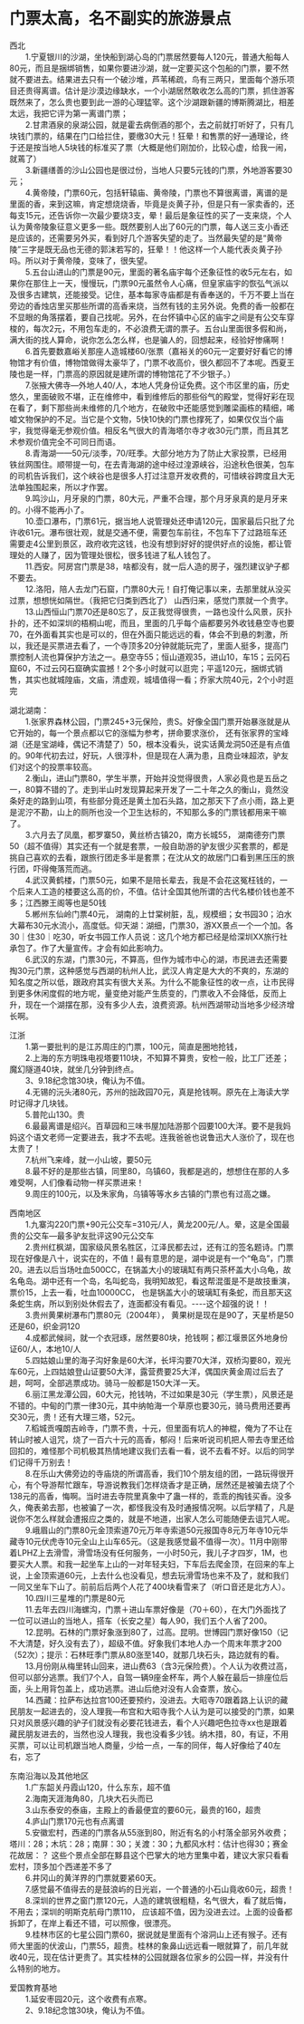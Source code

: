 # 门票太高，名不副实的旅游景点  

西北  
&emsp;&emsp;1.宁夏银川的沙湖，坐快船到湖心岛的门票居然要每人120元，普通大船每人80元，而且是捆绑销售，如果你要进沙湖，就一定要买这个包船的门票，要不然就不要进去。结果进去只有一个破沙堆，芦苇稀疏，鸟有三两只，里面每个游乐项目还贵得离谱。估计是沙漠边缘缺水，一个小湖居然敢收怎么高的门票，抓住游客既然来了，怎么贵也要到此一游的心理猛宰。这个沙湖跟新疆的博斯腾湖比，相差太远，我把它评为第一离谱门票；  
&emsp;&emsp;2.甘肃酒泉的泉湖公园，就是霍去病倒酒的那个，去之前就打听好了，只有几块钱门票的，结果在门口给拦住，要缴30大元！狂晕！和售票的好一通理论，终于还是按当地人5块钱的标准买了票（大概是他们刚加价，比较心虚，给我一闹，就蔫了）  
&emsp;&emsp;3.新疆缮善的沙山公园也是很过份，当地人只要5元钱的门票，外地游客要30元；  
&emsp;&emsp;4.黄帝陵，门票60元，包括轩辕庙、黄帝陵，门票也不算很离谱，离谱的是里面的香，来到这嘛，肯定想烧烧香，毕竟是炎黄子孙，但是只有一家卖香的，还每支15元，还告诉你一次最少要烧3支，晕！最后是象征性的买了一支来烧，个人认为黄帝陵象征意义更多一些。既然要别人出了60元的门票，每人送三支小香还是应该的，还需要另外买，看到好几个游客失望的走了。当然最失望的是“黄帝陵”三字是既无品也无德的郭沫若写的，狂晕！！他这样一个人能代表炎黄子孙吗。所以对于黄帝陵，变味了，很失望。  
&emsp;&emsp;5.五台山进山的门票是90元，里面的著名庙宇每个还象征性的收5元左右，如果你在那住上一天，慢慢玩，门票90元虽然令人心痛，但皇家庙宇的恢弘气派以及很多古建筑，还能接受。记住，基本每家寺庙都是有香奉送的，千万不要上当在旁边的香烛店里买那些所谓的高香来烧，当然有钱的主另外说。免费的香一般都在不显眼的角落摆着，要自己找呢。另外，在台怀镇中心区的庙宇之间是有公交车穿梭的，每次2元，不用包车走的，不必浪费无谓的票子。五台山里面很多假和尚，满大街的找人算命，说你怎么怎么样，也是骗人的，回想起来，经验好惨痛啊！  
&emsp;&emsp;6.首先要数嘉峪关那座人造城楼60/张票（嘉裕关的60元一定要好好看它的博物馆才有价值，博物馆做得太豪华了，门票不收高价，很久都回不了本呢。西夏王陵也是一样，门票高的原因就是建所谓的博物馆花了不少银子。）  
&emsp;&emsp;7.张掖大佛寺—外地人40/人，本地人凭身份证免费。这个市区里的庙，历史悠久，里面破败不堪，正在维修中，看到维修后的那些俗气的殿堂，觉得好彩在现在看了，剩下那些尚未维修的几个地方，在破败中还能感觉到雕梁画栋的精细，唏嘘文物保护的不足。当它是个文物，5快10快的门票也撑死了，如果仅仅当个庙宇，我觉得毫无参观价值。相反名气很大的青海塔尔寺才收30元门票，而且其艺术参观价值完全不可同日而语。  
&emsp;&emsp;8.青海湖——50元/淡季，70/旺季。大部分地方为了防止大家投票，已经用铁丝网围住。顺带提一句，在去青海湖的途中经过湟源峡谷，沿途秋色很美，包车的司机告诉我们，这个峡谷也是很多人打过注意开发收费的，可惜峡谷跨度且大无法单独围起来，所以才作罢。  
&emsp;&emsp;9.鸣沙山，月牙泉的门票，80大元，严重不合理，那个月牙泉真的是月牙来的。小得不能再小了。  
&emsp;&emsp;10.壶口瀑布，门票61元，据当地人说管理处还申请120元，国家最后只批了允许收61元。瀑布很壮观，就是交通不便，需要包车前往，不包车下了过路班车还需要走4公里到景区，政府收完这钱，也没有想到好好的提供好点的设施，都让管理处的人赚了，因为管理处很松，很多钱进了私人钱包了。  
&emsp;&emsp;11.西安。阿房宫门票是38，啥都没有，就一后人造的房子，强烈建议驴子都不要去。  
&emsp;&emsp;12.洛阳，陪人去龙门石窟，门票80大元！自打俺记事以来，去那里就从没买过票，想想恍如隔世。（我把它归类到西北了） 山西归来，感觉门票就一个贵字。  
&emsp;&emsp;13.山西恒山门票70还是80忘了，反正我觉得很贵，一路也没什么风景，灰扑扑的，还不如深圳的梧桐山呢，而且，里面的几乎每个庙都要另外收钱悬空寺也要70，在外面看其实也是可以的，但在外面只能远远的看，体会不到悬的刺激，所以，我还是买票进去看了，一个寺顶多20分钟就能玩完了，里面人挺多，提高门票控制人流也算保护方法之一。悬空寺55；恒山道观35，进山10，车15；云冈石窟60，不过云冈石窟确实震撼！2个多小时就可以逛完；平遥120元，捆绑式销售，其实也就城隍庙，文庙，清虚观，城墙值得一看；乔家大院40元，2个小时逛完  

湖北湖南：  
&emsp;&emsp;1.张家界森林公园，门票245+3元保险，贵S。好像全国门票开始暴涨就是从它开始的，每一个景点都以它的涨幅为参考，拼命要求涨价， 还有张家界的宝峰湖（还是宝湖峰，偶记不清楚了）50，根本没看头，说实话黄龙洞50还是有点值的。90年代初去过，好玩，人很淳朴，但是现在人满为患，且商业味超浓，驴友们对这个的投票率较高。  
&emsp;&emsp;2.衡山，进山门票80，学生半票，开始并没觉得很贵，人家必竟也是五岳之一，80算不错的了。走到半山时发现算起来开发了一二十年之久的衡山，竟然没条好走的路到山项，有些部分竟还是黄土加石头路，加之那天下了点小雨，路上更是泥泞不勘，山上的厕所也没一个卫生达标的，不知那么多的门票钱都用来干嘛了。  
&emsp;&emsp;3.六月去了凤凰，都罗寨50，黄丝桥古镇20，南方长城55， 湖南德夯门票50（超不值得）其实还有一个就是套票，一般自助游的驴友很少买套票的，都是挑自己喜欢的去看，跟旅行团走多半是套票；在沈从文的故居门口看到黑压压的旅行团，吓得俺落荒而逃。  
&emsp;&emsp;4.武汉黄鹤楼，门票50元，如果不是陪长辈去，我是不会花这冤枉钱的，一个后来人工造的楼要这么高的价，不值。估计全国其他所谓的古代名楼价钱也差不多；江西滕王阁等也是50钱  
&emsp;&emsp;5.郴州东仙岭门票40元， 湖南的上廿棠树脏，乱，规模细；女书园30；泊水大幕布30元水流小，高度低。仰天湖：湖细，门票30，游XX景点一个一个加。各30｜住30｜吃30，听女书园工作人员说：这几个地方都已经是给深圳XX旅行社承包了。作了大量宣传。才会有如此影响力。  
&emsp;&emsp;6.武汉的东湖，门票30元，不算高，但作为城市中心的湖，市民进去还需要掏30元门票，这种感觉与西湖的杭州人比，武汉人肯定是大大的不爽的，东湖的知名度之所以低，跟政府其实有很大关系。为什么不能象征性的收一点，让市民得到更多休闲度假的地方呢，量变绝对能产生质变的，门票收入不会降低，反而上升，现在一个湖摆在那，没有多少人去，浪费资源。杭州西湖带动当地多少经济增长啊。  

江浙  
&emsp;&emsp;1.第一要批判的是江苏周庄的门票，100元，简直是圈地抢钱，  
&emsp;&emsp;2.上海的东方明珠电视塔要110块，不知算不算贵，安检一般，比工厂还差； 魔幻隧道40块，就坐几分钟到终点。  
&emsp;&emsp;3、9.18纪念馆30块，俺认为不值。  
&emsp;&emsp;4.无锡的沅头渚80元，苏州的拙政园70元，真是抢钱啊。原先在上海读大学时记得才几块钱。  
&emsp;&emsp;5.普陀山130。贵  
&emsp;&emsp;6.最最离谱是绍兴。百草园和三味书屋加陆游那个园要100大洋。要不是我妈妈这个语文老师一定要进去，我才不去呢。连我爸爸也说鲁迅大人涨价了，现在也太贵了！  
&emsp;&emsp;7.杭州飞来峰，就一小山坡，要50元  
&emsp;&emsp;8.最不好的是那些古镇，同里80，乌镇60，我都是逃的，想想住在那的人多难受啊，人们像看动物一样买票进来！  
&emsp;&emsp;9.周庄的100元，以及朱家角，乌镇等等水乡古镇的门票也有过高之嫌。  

西南地区  
&emsp;&emsp;1.九寨沟220门票+90元公交车=310元/人，黄龙200元/人。晕，这是全国最贵的公交车—最多驴友批评这90元公交车  
&emsp;&emsp;2.贵州红枫湖，国家级风景名胜区，江泽民都去过，还有江的签名题诗。门票现在好像是八十，说实在的，不值！最有意思的是，湖中说是有一个“龟岛”，门票20。进去以后当场吐血500CC，在锅盖大小的玻璃缸有两只茶杯盖大小乌龟，故名龟岛。湖中还有一个岛，名叫蛇岛，我明知故犯，看这帮混蛋是不是故技重演，票价15，上去一看，吐血10000CC， 也是锅盖大小的玻璃缸有条蛇，而且那天这条蛇生病，所以到别处休假去了，连面都没有看见。----这个超强的说！！  
&emsp;&emsp;3.贵州黄果树瀑布门票80元（2004年）， 黄果树是现在是90了，天星桥是50还是60，织金洞120  
&emsp;&emsp;4.成都武候祠，就一个衣冠琢，居然要80块，抢钱啊；都江堰景区外地身份证60/人，本地10/人  
&emsp;&emsp;5.四姑娘山里的海子沟好象是60大洋，长坪沟要70大洋，双桥沟要80，观光车60元，上四姑娘登山证要50大洋，露营费要25大洋，偶国庆黄金周过后去了趟，呵呵，全部逃票成功。骑马一般都是150大洋一天。  
&emsp;&emsp;6.丽江黑龙潭公园，60大元，抢钱呐，不过如果是30元（学生票），风景还是不错的。中甸的门票一律30元，其中纳帕海一个草原也要30元，骑马费用还要再交30元，贵！还有大理三塔，52元。  
&emsp;&emsp;7.稻城贡嘎朗吉岭寺，门票不贵，十元，但里面有坑人的神棍，俺为了不让在转山时被人诅咒，烧了一百六十元的高香，郁闷！后来听说司机把人带去寺里还给回扣的，难怪那个司机极其热情地建议我们去看一看，说不去看不好。以后的同学们记得千万别去！  
&emsp;&emsp;8.在乐山大佛旁边的寺庙烧的所谓高香，我们10个朋友组的团，一路玩得很开心，有个导游帮忙跟车，导游说教我们怎样烧香才是正确，居然还是被骗去烧了个138元的高香，悔啊。当时进去寺院里真象中了蛊一样的，乖乖的掏钱买香。没多久，俺表弟去那，也被骗了一次，都怪我没有及时通报情况啊。以后学精了，凡是说你不怎么样就会遭报应之类的，就是不地道，出家人怎么可能随便去诅咒人呢。  
&emsp;&emsp;9.峨眉山的门票80元金顶索道70元万年寺索道50元报国寺8元万年寺10元华藏寺10元伏虎寺10元全山上山车65元。（这是我感觉最不值得一次）。11月中刚带着LPHZ上去滑雪，滑雪场没有任何服务，一小时50元，我儿子才四岁，1M，也要买大人票。和我一起坐车上山的一对年轻夫妇，下车后去爬金顶，在回来的车上说，上金顶索道60元，上去什么也没看见，想去玩滑雪场也来不及了，就和我们一同又坐车下山了。前前后后两个人花了400块看雪来了（听口音还是北方人）。  
&emsp;&emsp;10.四川三星堆的门票是80元  
&emsp;&emsp;11.去年去四川海螺沟，门票＋进山车票好像是（70＋60），在大门外面找了一位可以进山的当地人，搭车（长安之星）每人90，我们五个人省了200。  
&emsp;&emsp;12.昆明。石林的门票好象涨到80了，过高。昆明。世博园门票好像150（记不大清楚，好久没有去了），超级不值。好象我们本地人办一个周末年票才200（52次）；提示：石林旺季门票从80涨至140，就那几块石头，路边就有的看。  
&emsp;&emsp;13.月份刚从梅里转山回来，进山费63（含3元保险费）。个人认为收费过高，但可以部分逃票。我们7个人，自驾一辆9座金杯车，两个人躲在最后一排座位后面，头上用背包盖上，成功逃票。进山后绝对没有人会查票，放心。  
&emsp;&emsp;14.西藏：拉萨布达拉宫100还要预约，没进去。大昭寺70跟着路上认识的藏民朋友一起进去的，没人理我—布宫和大昭寺我个人认为是可以接受的门票，如果只对风景感兴趣的驴子们就没有必要花钱进去，看个人兴趣吧色拉寺xx也是跟着藏民朋友进去的，当然也没人理我，我也没看多少钱。纳木措，80，有证，不用买票，可以让司机跟当地人商量，少给一点，一车的同伴，每人好像给了40左右，忘了  

东南沿海以及其他地区  
&emsp;&emsp;1.广东韶关丹霞山120，什么东东，超不值  
&emsp;&emsp;2.海南天涯海角80，几块大石头而已  
&emsp;&emsp;3.山东泰安的泰庙，主殿上的香最便宜的要60元，最贵的160，超贵  
&emsp;&emsp;4.庐山门票170元也有点离谱  
&emsp;&emsp;5.安徽宏村，西递的门票各从55涨到80，附近有名的小村落全部另外收费；塔川：28；木坑：28；南屏：30；关渡：30；九都风水村：估计也得30；赛金花故居：？ 这些个景点全部在黟县这个巴掌大的地方里集中着，建议大家只看看宏村，顶多加个西递差不多了  
&emsp;&emsp;6.井冈山的黄洋界的门票就要紧60天。  
&emsp;&emsp;7.感觉最不值得去的是鼓浪屿的日光岩，一个普通的小石山竟收60元，超贵！  
&emsp;&emsp;8.深圳的世界之窗门票120元，人造的建筑很粗糙，名气很大，看了就后悔，不用去；深圳的明斯克航母门票110， 应该超不值，因为没进去过。上面的设备都拆卸了，在岸上看还不错，可以照像，很漂亮。  
&emsp;&emsp;9.桂林市区的七星公园门票60，据说就是里面有个溶洞山上还有猴子。还有师大里面的伏波山，门票55，超贵。桂林的象鼻山远远看一眼就算了，前几年就收40元，现在估计更贵了。其实桂林的公园就跟各位家乡的公园一样，并没有什么特别的地方。  

爱国教育基地  
&emsp;&emsp;1.延安枣园20元，这个收费有点寒。  
&emsp;&emsp;2、9.18纪念馆30块，俺认为不值。  
